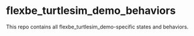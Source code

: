 # flexbe_turtlesim_demo_behaviors
This repo contains all flexbe_turtlesim_demo-specific states and behaviors.
